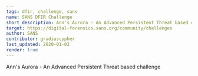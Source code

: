 ```yaml
---
tags: dfir, challenge, sans
name: SANS DFIR Challenge
short_description: Ann's Aurora - An Advanced Persistent Threat based challenge
target: https://digital-forensics.sans.org/community/challenges
author: SANS
contributor: gradiuscypher
last_updated: 2020-01-02
render: true
---
```


Ann's Aurora - An Advanced Persistent Threat based challenge